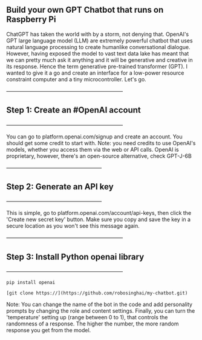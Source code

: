 ## Build your own GPT Chatbot that runs on Raspberry Pi

ChatGPT has taken the world with by a storm, not denying that. OpenAI's  GPT large language model (LLM) are extremely powerful chatbot that uses natural language processing to create humanlike conversational dialogue. However, having exposed the model to vast text data lake has meant that we can pretty much ask it anything and it will be generative and creative in its response. Hence the term generative pre-trained transformer (GPT). I wanted to give it a go and create an interface for a low-power resource constraint computer and a tiny microcontroller. Let's go.

——————————————————————
## Step 1: Create an #OpenAI account
——————————————————————

You can go to platform.openai.com/signup and create an account. You should get some credit to start with. Note: you need credits to use OpenAI's models, whether you access them via the web or API calls. OpenAI is proprietary, however, there's an open-source alternative, check GPT-J-6B

——————————————————
## Step 2: Generate an API key
——————————————————

This is simple, go to platform.openai.com/account/api-keys, then click the 'Create new secret key' button. Make sure you copy and save the key in a secure location as you won't see this message again.

——————————————————————
## Step 3: Install Python openai library
——————————————————————

`pip install openai`

`[git clone https://](https://github.com/robosinghai/my-chatbot.git)`

Note: You can change the name of the bot in the code and add personality prompts by changing the role and content settings. Finally, you can turn the 'temperature' setting up (range between 0 to 1), that controls the randomness of a response. The higher the number, the more random response you get from the model.
